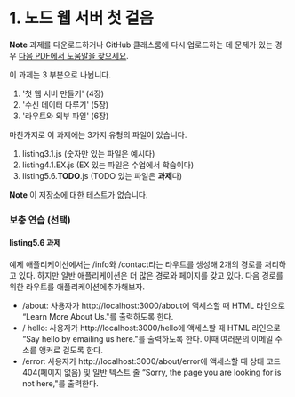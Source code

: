 # 1. 노드 웹 서버 첫 걸음

**Note** 과제를 다운로드하거나 GitHub 클래스룸에 다시 업로드하는 데 문제가 있는 경우 [다음 PDF에서 도움말을 찾으세요](https://github.com/ut-nodejs/ut-nodejs.github.io/raw/master/slides/_3.%20%EA%B3%BC%EC%A0%9C%20%EB%AC%B8%EC%A0%9C%EC%99%80%20%ED%95%B4%EA%B2%B0.pdf).

이 과제는 3 부분으로 나뉩니다.

1. '첫 웹 서버 만들기' (4장)
2. '수신 데이터 다루기' (5장)
3. '라우트와 외부 파일' (6장)

마찬가지로 이 과제에는 3가지 유형의 파일이 있습니다.

1. listing3.1.js (숫자만 있는 파일은 예시다)
2. listing4.1.EX.js (EX 있는 파일은 수업에서 학습이다)
3. listing5.6.**TODO**.js (TODO 있는 파일은 **과제**다)

**Note** 이 저장소에 대한 테스트가 없습니다.

### 보충 연습 (선택)

#### listing5.6 과제

예제 애플리케이선에서는 /info와 /contact라는 라우트를 생성해 2개의 경로를 처리하고 있다. 하지만 일반 애플리케이션은 더 많은 경로와 페이지를 갖고 있다. 다음 경로를 위한 라우트를 애플리케이션에추가해보자.

- /about: 사용자가 http://localhost:3000/about에 액세스할 때 HTML 라인으로 “Learn More About Us."를 출력하도록 한다.
- / hello: 사용자가 http://localhost:3000/hello에 액세스할 때 HTML 라인으로 “Say hello by emailing us here."를 출력하도록 한다. 이때 여러분의 이메일 주소를 앵커로 걸도록 한다.
- /error: 사용자가 http://localhost:3000/about/error에 액세스할 때 상태 코드 404(페이지 없음) 및 일반 텍스트 줄 “Sorry, the page you are looking for is not here,"를 출력한다.
